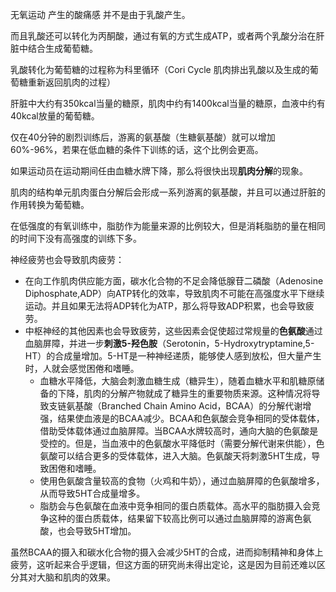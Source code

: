 无氧运动 产生的酸痛感 并不是由于乳酸产生。

而且乳酸还可以转化为丙酮酸，通过有氧的方式生成ATP，或者两个乳酸分治在肝脏中结合生成葡萄糖。

乳酸转化为葡萄糖的过程称为科里循环（Cori Cycle 肌肉排出乳酸以及生成的葡萄糖重新返回肌肉的过程）


肝脏中大约有350kcal当量的糖原，肌肉中约有1400kcal当量的糖原，血液中约有40kcal放量的葡萄糖。


仅在40分钟的剧烈训练后，游离的氨基酸（生糖氨基酸）就可以增加60%-96%，若果在低血糖的条件下训练的话，这个比例会更高。


如果运动员在运动期间任由血糖水牌下降，那么将很快出现**肌肉分解**的现象。

肌肉的结构单元肌肉蛋白分解后会形成一系列游离的氨基酸，并且可以通过肝脏的作用转换为葡萄糖。


在低强度的有氧训练中，脂肪作为能量来源的比例较大，但是消耗脂肪的量在相同的时间下没有高强度的训练下多。


 神经疲劳也会导致肌肉疲劳：
 - 在向工作肌肉供应能方面，碳水化合物的不足会降低腺苷二磷酸（Adenosine Diphosphate,ADP）向ATP转化的效率，导致肌肉不可能在高强度水平下继续运动。并且如果无法将ADP转化为ATP，那么将导致ADP积累，也会导致疲劳。
 - 中枢神经的其他因素也会导致疲劳，这些因素会促使超过常规量的**色氨酸**通过血脑屏障，并进一步**刺激5-羟色胺**（Serotonin，5-Hydroxytryptamine,5-HT）的合成量增加。5-HT是一种神经递质，能够使人感到放松，但大量产生时，人就会感觉困倦和嗜睡。
	 - 血糖水平降低，大脑会刺激血糖生成（糖异生），随着血糖水平和肌糖原储备的下降，肌肉的分解产物就成了糖异生的重要物质来源。这种情况将导致支链氨基酸（Branched Chain Amino Acid，BCAA）的分解代谢增强，结果使血液是的BCAA减少。BCAA和色氨酸会竞争相同的受体载体，借助受体载体通过血脑屏障。当BCAA水牌较高时，通向大脑的色氨酸是受控的。但是，当血液中的色氨酸水平降低时（需要分解代谢来供能），色氨酸可以结合更多的受体载体，进入大脑。色氨酸天将刺激5HT生成，导致困倦和嗜睡。
	 - 使用色氨酸含量较高的食物（火鸡和牛奶），通过血脑屏障的色氨酸增多，从而导致5HT合成量增多。
	 - 脂肪会与色氨酸在血液中竞争相同的蛋白质载体。高水平的脂肪摄入会竞争这种的蛋白质载体，结果留下较高比例可以通过血脑屏障的游离色氨酸，也会导致5HT增加。

虽然BCAA的摄入和碳水化合物的摄入会减少5HT的合成，进而抑制精神和身体上疲劳，这听起来合乎逻辑，但这方面的研究尚未得出定论，这是因为目前还难以区分其对大脑和肌肉的效果。